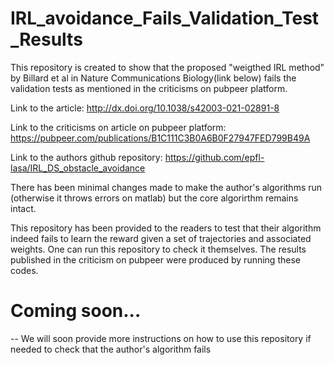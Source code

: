 # IRL_avoidance_Fails_Validation_Test_Results

This repository is created to show that the proposed "weigthed IRL method" by Billard et al in Nature Communications Biology(link below) fails the validation tests as mentioned in the criticisms on pubpeer platform.

Link to the article: http://dx.doi.org/10.1038/s42003-021-02891-8 


Link to the criticisms on article on pubpeer platform: https://pubpeer.com/publications/B1C111C3B0A6B0F27947FED799B49A


Link to the authors github repository: https://github.com/epfl-lasa/IRL_DS_obstacle_avoidance

There has been minimal changes made to make the author's algorithms run (otherwise it throws errors on matlab) but the core algorirthm remains intact. 

This repository has been provided to the readers to test that their algorithm indeed fails to learn the reward given a set of trajectories and associated weights. One can run this repository to check it themselves. The results published in the criticism on pubpeer were produced by running these codes.

# Coming soon...


  -- We will soon provide more instructions on how to use this repository if needed to check that the author's algorithm fails
  
  
